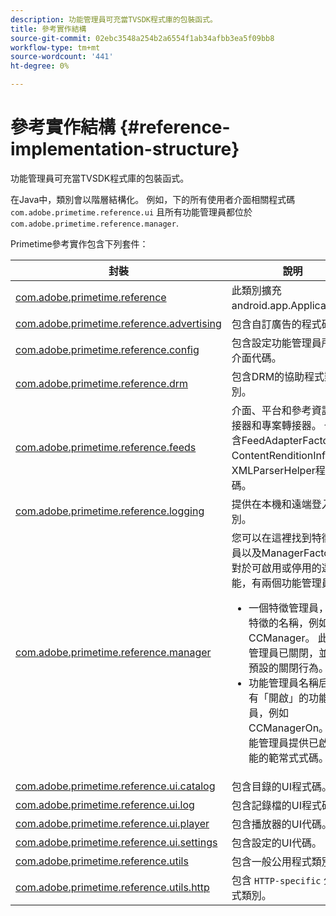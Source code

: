 ```yaml
---
description: 功能管理員可充當TVSDK程式庫的包裝函式。
title: 參考實作結構
source-git-commit: 02ebc3548a254b2a6554f1ab34afbb3ea5f09bb8
workflow-type: tm+mt
source-wordcount: '441'
ht-degree: 0%

---
```


# 參考實作結構 {#reference-implementation-structure}

功能管理員可充當TVSDK程式庫的包裝函式。

在Java中，類別會以階層結構化。 例如，下的所有使用者介面相關程式碼 `com.adobe.primetime.reference.ui` 且所有功能管理員都位於 `com.adobe.primetime.reference.manager`.

Primetime參考實作包含下列套件：

| 封裝 | 說明 |
|--- |--- |
| [com.adobe.primetime.reference](https://help.adobe.com/en_US/primetime/api/reference_implementation/android/javadoc/com/adobe/primetime/reference/PrimetimeReference.html) | 此類別擴充android.app.Application。 |
| [com.adobe.primetime.reference.advertising](https://help.adobe.com/en_US/primetime/api/reference_implementation/android/javadoc/com/adobe/primetime/reference/advertising/package-summary.html) | 包含自訂廣告的程式碼。 |
| [com.adobe.primetime.reference.config](https://help.adobe.com/en_US/primetime/api/reference_implementation/android/javadoc/com/adobe/primetime/reference/config/package-summary.html) | 包含設定功能管理員所需的介面代碼。 |
| [com.adobe.primetime.reference.drm](https://help.adobe.com/en_US/primetime/api/reference_implementation/android/javadoc/com/adobe/primetime/reference/drm/package-summary.html) | 包含DRM的協助程式類別。 |
| [com.adobe.primetime.reference.feeds](https://help.adobe.com/en_US/primetime/api/reference_implementation/android/javadoc/com/adobe/primetime/reference/feeds/package-summary.html) | 介面、平台和參考資訊的轉接器和專案轉接器。 也包含FeedAdapterFactory、ContentRenditionInfo和XMLParserHelper程式碼。 |
| [com.adobe.primetime.reference.logging](https://help.adobe.com/en_US/primetime/api/reference_implementation/android/javadoc/com/adobe/primetime/reference/logging/package-summary.html) | 提供在本機和遠端登入的類別。 |
| [com.adobe.primetime.reference.manager](https://help.adobe.com/en_US/primetime/api/reference_implementation/android/javadoc/com/adobe/primetime/reference/manager/package-summary.html) | 您可以在這裡找到特徵管理員以及ManagerFactory。 對於可啟用或停用的選用功能，有兩個功能管理員： <ul><li>一個特徵管理員，它是特徵的名稱，例如CCManager。 此功能管理員已關閉，並提供預設的關閉行為。</li><li>功能管理員名稱后面附有「開啟」的功能管理員，例如CCManagerOn。 此功能管理員提供已啟用功能的範常式式碼。</li></ul> |
| [com.adobe.primetime.reference.ui.catalog](https://help.adobe.com/en_US/primetime/api/reference_implementation/android/javadoc/com/adobe/primetime/reference/ui/catalog/package-summary.html) | 包含目錄的UI程式碼。 |
| [com.adobe.primetime.reference.ui.log](https://help.adobe.com/en_US/primetime/api/reference_implementation/android/javadoc/com/adobe/primetime/reference/ui/log/package-summary.html) | 包含記錄檔的UI程式碼。 |
| [com.adobe.primetime.reference.ui.player](https://help.adobe.com/en_US/primetime/api/reference_implementation/android/javadoc/com/adobe/primetime/reference/ui/player/package-summary.html) | 包含播放器的UI代碼。 |
| [com.adobe.primetime.reference.ui.settings](https://help.adobe.com/en_US/primetime/api/reference_implementation/android/javadoc/com/adobe/primetime/reference/ui/settings/package-summary.html) | 包含設定的UI代碼。 |
| [com.adobe.primetime.reference.utils](https://help.adobe.com/en_US/primetime/api/reference_implementation/android/javadoc/com/adobe/primetime/reference/utils/package-summary.html) | 包含一般公用程式類別。 |
| [com.adobe.primetime.reference.utils.http](https://help.adobe.com/en_US/primetime/api/reference_implementation/android/javadoc/com/adobe/primetime/reference/utils/http/package-summary.html) | 包含 `HTTP-specific` 公用程式類別。 |
